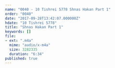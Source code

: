 ```yaml
---
name: "0040 - 10 Tishrei 5778 Shnas Hakan Part 1"
order: "0040"
date: "2017-09-28T13:42:07.000000Z"
hdate: "10 Tishrei 5778"
title: "Shnas Hakan Part 1"
keywords: []
file:
- ext: ".m4a"
  mime: "audio/x-m4a"
  size: 3282335
  duration: "6:34"
published: true
---
```


